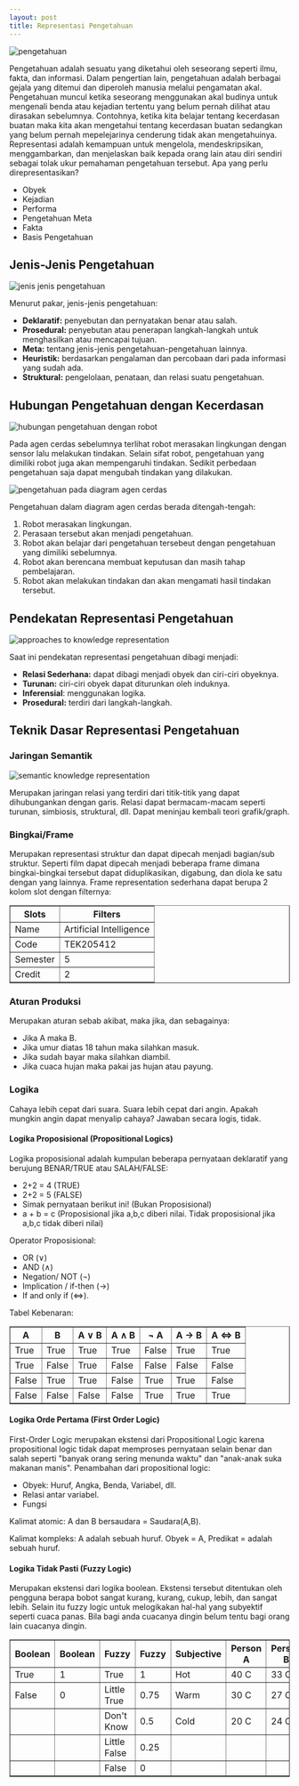 ```yaml
---
layout: post
title: Representasi Pengetahuan
---
```

![pengetahuan](https://images.hive.blog/DQmPRJHikzu43r16ZFkrh4yK2hWdKUtTPYzNdWAE2CiP2Ux/0.knowledge-representasion.png)

Pengetahuan adalah sesuatu yang diketahui oleh seseorang seperti ilmu, fakta, dan informasi. Dalam pengertian lain, pengetahuan adalah berbagai gejala yang ditemui dan diperoleh manusia melalui pengamatan akal. Pengetahuan muncul ketika seseorang menggunakan akal budinya untuk mengenali benda atau kejadian tertentu yang belum pernah dilihat atau dirasakan sebelumnya. Contohnya, ketika kita belajar tentang kecerdasan buatan maka kita akan mengetahui tentang kecerdasan buatan sedangkan yang belum pernah mepelejarinya cenderung tidak akan mengetahuinya. Representasi adalah kemampuan untuk mengelola, mendeskripsikan, menggambarkan, dan menjelaskan baik kepada orang lain atau diri sendiri sebagai tolak ukur pemahaman pengetahuan tersebut. Apa yang perlu direpresentasikan?



*   Obyek
*   Kejadian
*   Performa
*   Pengetahuan Meta
*   Fakta
*   Basis Pengetahuan

## Jenis-Jenis Pengetahuan

![jenis jenis pengetahuan](https://images.hive.blog/DQmSddDoYaArZExqrGyVWSoT2mwLt8JiQSDpPWFjegRA5LY/1.types-of-knowledge.png)

Menurut pakar, jenis-jenis pengetahuan:

*   **Deklaratif:** penyebutan dan pernyatakan benar atau salah.
*   **Prosedural:** penyebutan atau penerapan langkah-langkah untuk menghasilkan atau mencapai tujuan.
*   **Meta:** tentang jenis-jenis pengetahuan-pengetahuan lainnya.
*   **Heuristik:** berdasarkan pengalaman dan percobaan dari pada informasi yang sudah ada.
*   **Struktural:** pengelolaan, penataan, dan relasi suatu pengetahuan.





## Hubungan Pengetahuan dengan Kecerdasan

![hubungan pengetahuan dengan robot](https://images.hive.blog/DQmbaDnt8WHdFKiSobXfCT1jggDa7wnDFms6AGZBMFLj79Q/2.relationship-robot.png)

Pada agen cerdas sebelumnya terlihat robot merasakan lingkungan dengan sensor lalu melakukan tindakan. Selain sifat robot, pengetahuan yang dimiliki robot juga akan mempengaruhi tindakan. Sedikit perbedaan pengetahuan saja dapat mengubah tindakan yang dilakukan.



![pengetahuan pada diagram agen cerdas](https://images.hive.blog/DQmYDyJHoLbTFkJbfzF138xtM4A467KPedufbCPZgcjdxbc/3.knowledge-in-the-diagram.png)

Pengetahuan dalam diagram agen cerdas berada ditengah-tengah:

1.  Robot merasakan lingkungan.
2.  Perasaan tersebut akan menjadi pengetahuan.
3.  Robot akan belajar dari pengetahuan tersebeut dengan pengetahuan yang dimiliki sebelumnya.
4.  Robot akan berencana membuat keputusan dan masih tahap pembelajaran.
5.  Robot akan melakukan tindakan dan akan mengamati hasil tindakan tersebut.





## Pendekatan Representasi Pengetahuan

![approaches to knowledge representation](https://images.hive.blog/DQmcNLpxrCE4qomBUhfGDMQKD3JjzMsAZ5SW71w1NTD1F44/4.knowledge-representation-approach.png)

Saat ini pendekatan representasi pengetahuan dibagi menjadi:

*   **Relasi Sederhana:** dapat dibagi menjadi obyek dan ciri-ciri obyeknya.
*   **Turunan:** ciri-ciri obyek dapat diturunkan oleh induknya.
*   **Inferensial**: menggunakan logika.
*   **Prosedural:** terdiri dari langkah-langkah.





## Teknik Dasar Representasi Pengetahuan

### Jaringan Semantik

![semantic knowledge representation](https://images.hive.blog/DQmcPjkXuFTux1e86PTwTdXEXqraZgnUQUWavXVxYq3Nda7/Gambar%2012.%20Contoh%20mindmap%20Web%202.0.png)

Merupakan jaringan relasi yang terdiri dari titik-titik yang dapat dihubungankan dengan garis. Relasi dapat bermacam-macam seperti turunan, simbiosis, struktural, dll. Dapat meninjau kembali teori grafik/graph.



### Bingkai/Frame

Merupakan representasi struktur dan dapat dipecah menjadi bagian/sub struktur. Seperti film dapat dipecah menjadi beberapa frame dimana bingkai-bingkai tersebut dapat diduplikasikan, digabung, dan diola ke satu dengan yang lainnya. Frame representation sederhana dapat berupa 2 kolom slot dengan filternya:

<table border>
<thead>
  <tr>
    <th>Slots</th>
    <th>Filters</th>
  </tr>
</thead>
<tbody>
  <tr>
    <td>Name</td>
    <td>Artificial Intelligence</td>
  </tr>
  <tr>
    <td>Code</td>
    <td>TEK205412</td>
  </tr>
  <tr>
    <td>Semester</td>
    <td>5</td>
  </tr>
  <tr>
    <td>Credit</td>
    <td>2</td>
  </tr>
</tbody>
</table>

### Aturan Produksi

Merupakan aturan sebab akibat, maka jika, dan sebagainya:

*   Jika A maka B.
*   Jika umur diatas 18 tahun maka silahkan masuk.
*   Jika sudah bayar maka silahkan diambil.
*   Jika cuaca hujan maka pakai jas hujan atau payung.

### Logika

Cahaya lebih cepat dari suara. Suara lebih cepat dari angin. Apakah mungkin angin dapat menyalip cahaya? Jawaban secara logis, tidak.

#### Logika Proposisional (Propositional Logics)

Logika proposisional adalah kumpulan beberapa pernyataan deklaratif yang berujung BENAR/TRUE atau SALAH/FALSE:

*   2+2 = 4 (TRUE)
*   2+2 = 5 (FALSE)
*   Simak pernyataan berikut ini! (Bukan Proposisional)
*   a + b = c (Proposisional jika a,b,c diberi nilai. Tidak proposisional jika a,b,c tidak diberi nilai)

Operator Proposisional:

*   OR (∨)
*   AND (∧)
*   Negation/ NOT (¬)
*   Implication / if-then (→)
*   If and only if (⇔).

Tabel Kebenaran:
<table border>
  <thead>
    <tr>
    <th>A</th>
    <th>B</th>
    <th>A ∨ B</th>
    <th>A ∧ B</th>
    <th>¬ A</th>
    <th>A → B</th>
    <th>A ⇔ B</th>
    </tr>
  </thead>
  <tbody>
    <tr>
    <td>True</td>
    <td>True</td>
    <td>True</td>
    <td>True</td>
    <td>False</td>
    <td>True</td>
    <td>True</td>
    </tr>
    <tr>
    <td>True</td>
    <td>False</td>
    <td>True</td>
    <td>False</td>
    <td>False</td>
    <td>False</td>
    <td>False</td>
    </tr>
    <tr>
    <td>False</td>
    <td>True</td>
    <td>True</td>
    <td>False</td>
    <td>True</td>
    <td>True</td>
    <td>False</td>
    </tr>
    <tr>
    <td>False</td>
    <td>False</td>
    <td>False</td>
    <td>False</td>
    <td>True</td>
    <td>True</td>
    <td>True</td>
    </tr>
  </tbody>
</table>

#### Logika Orde Pertama (First Order Logic)

First-Order Logic merupakan ekstensi dari Propositional Logic karena propositional logic tidak dapat memproses pernyataan selain benar dan salah seperti "banyak orang sering menunda waktu" dan "anak-anak suka makanan manis". Penambahan dari propositional logic:

*   Obyek: Huruf, Angka, Benda, Variabel, dll.
*   Relasi antar variabel.
*   Fungsi

Kalimat atomic: A dan B bersaudara = Saudara(A,B).

Kalimat kompleks: A adalah sebuah huruf. Obyek = A, Predikat = adalah sebuah huruf.

#### Logika Tidak Pasti (Fuzzy Logic)

Merupakan ekstensi dari logika boolean. Ekstensi tersebut ditentukan oleh pengguna berapa bobot sangat kurang, kurang, cukup, lebih, dan sangat lebih. Selain itu fuzzy logic untuk melogikakan hal-hal yang subyektif seperti cuaca panas. Bila bagi anda cuacanya dingin belum tentu bagi orang lain cuacanya dingin.

<table border>
  <thead>
    <tr>
    <th>Boolean</th>
    <th>Boolean</th>
    <th>Fuzzy</th>
    <th>Fuzzy</th>
    <th>Subjective</th>
    <th>Person A</th>
    <th>Person B</th>
    </tr>
  </thead>
  <tbody>
    <tr>
    <td>True</td>
    <td>1</td>
    <td>True</td>
    <td>1</td>
    <td>Hot</td>
    <td>40 C</td>
    <td>33 C</td>
    </tr>
    <tr>
    <td>False</td>
    <td>0</td>
    <td>Little True</td>
    <td>0.75</td>
    <td>Warm</td>
    <td>30 C</td>
    <td>27 C</td>
    </tr>
    <tr>
    <td></td>
    <td></td>
    <td>Don't Know</td>
    <td>0.5</td>
    <td>Cold</td>
    <td>20 C</td>
    <td>24 C</td>
    </tr>
    <tr>
    <td></td>
    <td></td>
    <td>Little False</td>
    <td>0.25</td>
    <td></td>
    <td></td>
    <td></td>
    </tr>
    <tr>
    <td></td>
    <td></td>
    <td>False</td>
    <td>0</td>
    <td></td>
    <td></td>
    <td></td>
    </tr>
  </tbody>
</table>